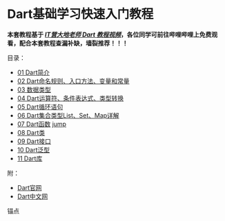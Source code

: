 # Dart基础学习快速入门教程
**本套教程基于 *[IT营大地老师 Dart 教程视频](https://www.bilibili.com/video/av52490605?p=1)*，各位同学可前往哔哩哔哩上免费观看，配合本套教程查漏补缺，墙裂推荐！！！**  

目录：
- [01 Dart简介](./01%20Dart简介)
- [02 Dart命名规则、入口方法、变量和常量](./02%20Dart命名规则、入口方法、变量和常量)
- [03 数据类型](./03%20Dart数据类型)
- [04 Dart运算符、条件表达式、类型转换](./04%20Dart运算符、条件表达式、类型转换)
- [05 Dart循环语句](./05%20Dart循环语句)
- [06 Dart集合类型List、Set、Map详解](./06%20Dart集合类型List、Set、Map详解)
- [07 Dart函数](./07%20Dart函数)  [jump](#ancor)
- [08 Dart类](./08%20Dart类)
- [09 Dart接口](./09%20Dart接口)
- [10 Dart泛型](./10%20Dart泛型)
- [11 Dart库](./11%20Dart库)

附：
- [Dart官网](https://dart.dev/)
- [Dart中文网](https://www.dartcn.com/)








<a id="ancor">锚点</a>
